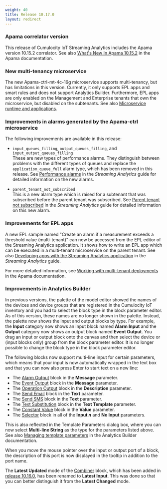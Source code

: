 ```yaml
---
weight: 40
title: Release 10.17.0
layout: redirect
---
```


### Apama correlator version

This release of Cumulocity IoT Streaming Analytics includes the Apama version 10.15.2 correlator.
See also [What's New In Apama 10.15.2](https://documentation.softwareag.com/pam/10.15.2/en/webhelp/pam-webhelp/index.html#page/pam-webhelp%2Fco-WhaNewInApa_10152_top.html)
in the Apama documentation.

### New multi-tenancy microservice

The new Apama-ctrl-mt-4c-16g microservice supports multi-tenancy, but has limitations in this version.
Currently, it only supports EPL apps and smart rules and does not support Analytics Builder.
Furthermore, EPL apps are only enabled on the Management and Enterprise tenants that own the microservice, but disabled on the subtenants.
See also [Microservice runtime and applications](https://cumulocity.com/guides/10.17.0/apama/overview-analytics/#microservice-and-applications).

### Improvements in alarms generated by the Apama-ctrl microservice

The following improvements are available in this release:

- `input_queues_filling`, `output_queues_filling`, and `input_output_queues_filling` <br>
  These are new types of performance alarms. They distinguish between problems with the different types of queues and
  replace the `application_queue_full` alarm type, which has been removed in this release.
  See [Performance alarms](https://cumulocity.com/guides/10.17.0/apama/troubleshooting/#performance_alarms)
  in the *Streaming Analytics* guide for detailed information on the new alarms.

- `parent_tenant_not_subscribed` <br>
  This is a new alarm type which is raised for a subtenant that was subscribed before the parent tenant was subscribed.
  See [Parent tenant not subscribed](https://cumulocity.com/guides/10.17.0/apama/troubleshooting/#parent_tenant_not_subscribed)
  in the *Streaming Analytics* guide for detailed information on this new alarm.

### Improvements for EPL apps

A new EPL sample named "Create an alarm if a measurement exceeds a threshold value (multi-tenant)"
can now be accessed from the EPL editor of the Streaming Analytics application.
It shows how to write an EPL app which can be executed in a multi-tenant microservice on the parent tenant.
See also [Developing apps with the Streaming Analytics application](https://cumulocity.com/guides/10.17.0/apama/analytics-introduction/#apama-epl-apps)
in the *Streaming Analytics* guide.

For more detailed information, see [Working with multi-tenant deployments](https://documentation.softwareag.com/pam/10.15.2/en/webhelp/pam-webhelp/index.html#page/pam-webhelp%2Fco-ConApaAppToExtCom_cumulocity_working_with_multi_tenant_deployments.html) in the Apama documentation.

### Improvements in Analytics Builder

In previous versions, the palette of the model editor showed the names of the devices and device groups that
are registered in the Cumulocity IoT inventory and you had to select the block type in the block parameter editor.
As of this version, these names are no longer shown in the palette.
Instead, the palette now shows the input and output blocks by type.
For example, the **Input** category now shows an input block named **Alarm Input** and
the **Output** category now shows an output block named **Event Output**.
You drag an input or output block onto the canvas and then select the device or
(input blocks only) group from the block parameter editor.
It is no longer possible to change the block type in the block parameter editor.

The following blocks now support multi-line input for certain parameters,
which means that your input is now automatically wrapped in the text box and
that you can now also press Enter to start text on a new line:

* The [Alarm Output](https://documentation.softwareag.com/pab/10.17.0/en/webhelp/pab-webhelp/index.html#page/pab-webhelp%2Fre_AnaBui_block_reference_Output_CreateAlarm.html) block in the **Message** parameter.
* The [Event Output](https://documentation.softwareag.com/pab/10.17.0/en/webhelp/pab-webhelp/index.html#page/pab-webhelp%2Fre_AnaBui_block_reference_Output_CreateEvent.html) block in the **Message** parameter.
* The [Operation Output](https://documentation.softwareag.com/pab/10.17.0/en/webhelp/pab-webhelp/index.html#page/pab-webhelp%2Fre_AnaBui_block_reference_Output_CreateOperationStaticValue.html) block in the **Description** parameter.
* The [Send Email](https://documentation.softwareag.com/pab/10.17.0/en/webhelp/pab-webhelp/index.html#page/pab-webhelp%2Fre_AnaBui_block_reference_Output_Send_Email.html) block in the **Text** parameter.
* The [Send SMS](https://documentation.softwareag.com/pab/10.17.0/en/webhelp/pab-webhelp/index.html#page/pab-webhelp%2Fre_AnaBui_block_reference_Output_Send_SMS.html) block in the **Text** parameter.
* The [Text Substitution](https://documentation.softwareag.com/pab/10.17.0/en/webhelp/pab-webhelp/index.html#page/pab-webhelp%2Fre_AnaBui_block_reference_Utilities_TextSubstitution.html) block in the **Text Template** parameter.
* The [Constant Value](https://documentation.softwareag.com/pab/10.17.0/en/webhelp/pab-webhelp/index.html#page/pab-webhelp%2Fre_AnaBui_block_reference_Utilities_ConstantValue.html) block in the **Value** parameter.
* The [Selector](https://documentation.softwareag.com/pab/10.17.0/en/webhelp/pab-webhelp/index.html#page/pab-webhelp%2Fre_AnaBui_block_reference_Flow_Manipulation_Selector.html) block in all of the **Input _n_** and **No Input** parameters.

This is also reflected in the Template Parameters dialog box, where you can now select
**Multi-line String** as the type for the parameters listed above. See also
[Managing template parameters](https://documentation.softwareag.com/pab/10.17.0/en/webhelp/pab-webhelp/index.html#page/pab-webhelp%2Fta-AnaBui_managing_template_parameters.html)
in the Analytics Builder documentation.

When you move the mouse pointer over the input or output port of a block, the description of this port is now displayed in the tooltip in addition to the port name.

The **Latest Updated** mode of the
[Combiner](https://documentation.softwareag.com/pab/10.17.0/en/webhelp/pab-webhelp/index.html#page/pab-webhelp%2Fre_AnaBui_block_reference_Flow_Manipulation_Combiner.html) block, which has been added in
[release 10.16.0](/release-10-16-0/streaming-analytics-10-16-0/),
has been renamed to **Latest Input**. This was done so that you can better distinguish it from the **Latest Changed** mode.
